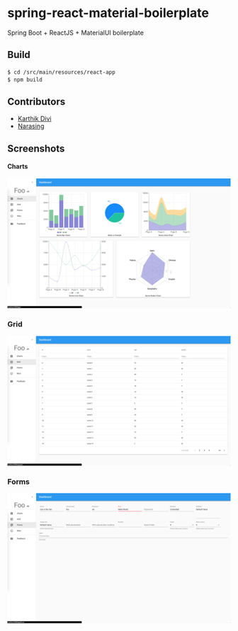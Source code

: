 # spring-react-material-boilerplate
Spring Boot + ReactJS + MaterialUI boilerplate

## Build 
```sh
$ cd /src/main/resources/react-app
$ npm build
```

## Contributors

* [Karthik Divi](https://karthikdivi.com)
* [Narasing](https://github.com/venkatnpedada)

## Screenshots
#### Charts
![](images/Screen%20Shot%202018-04-25%20at%202.05.17%20AM.png)
### Grid
![](images/Screen%20Shot%202018-04-25%20at%202.05.56%20AM.png)
### Forms
![](images/Screen%20Shot%202018-04-25%20at%2011.12.10%20PM.png)
